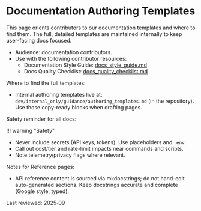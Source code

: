 # Documentation Authoring Templates

This page orients contributors to our documentation templates and where to find them. The full, detailed templates are maintained internally to keep user-facing docs focused.

- Audience: documentation contributors.
- Use with the following contributor resources:
  - Documentation Style Guide: [docs_style_guide.md](docs_style_guide.md)
  - Docs Quality Checklist: [docs_quality_checklist.md](docs_quality_checklist.md)

Where to find the full templates:

- Internal authoring templates live at: `dev/internal_only/guidance/authoring_templates.md` (in the repository). Use those copy-ready blocks when drafting pages.

Safety reminder for all docs:

!!! warning "Safety"

- Never include secrets (API keys, tokens). Use placeholders and `.env`.
- Call out cost/tier and rate-limit impacts near commands and scripts.
- Note telemetry/privacy flags where relevant.

Notes for Reference pages:

- API reference content is sourced via mkdocstrings; do not hand-edit auto-generated sections. Keep docstrings accurate and complete (Google style, typed).

Last reviewed: 2025‑09
